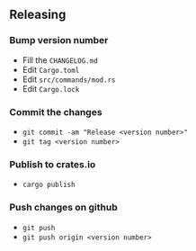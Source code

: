## Releasing

### Bump version number

 - Fill the `CHANGELOG.md`
 - Edit `Cargo.toml`
 - Edit `src/commands/mod.rs`
 - Edit `Cargo.lock`

### Commit the changes

 - `git commit -am "Release <version number>"`
 - `git tag <version number>`

### Publish to crates.io

 - `cargo publish`

### Push changes on github

 -  `git push`
 -  `git push origin <version number>`

